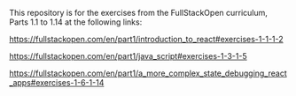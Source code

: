 This repository is for the exercises from the FullStackOpen curriculum, Parts 1.1 to 1.14 at the following links:

https://fullstackopen.com/en/part1/introduction_to_react#exercises-1-1-1-2

https://fullstackopen.com/en/part1/java_script#exercises-1-3-1-5

https://fullstackopen.com/en/part1/a_more_complex_state_debugging_react_apps#exercises-1-6-1-14
